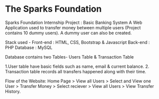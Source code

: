 # The Sparks Foundation 
Sparks Foundation Internship Project : Basic Banking System
A Web Application used to transfer money between multiple users (Project contains 10 dummy users). A dummy user can also be created.

Stack used - Front-end : HTML, CSS, Bootstrap & Javascript Back-end : PHP Database : MySQL

Database contains two Tables- Users Table & Transaction Table

 1.User table have basic fields such as name, email & current balance.
 2. Transaction table records all transfers happened along with their time.
 
Flow of the Website: Home Page > View all Users > Select and View one User > Transfer Money > Select reciever > View all Users > View Transfer History.

